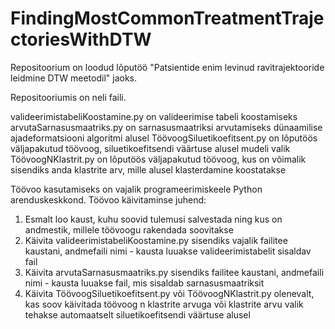 # FindingMostCommonTreatmentTrajectoriesWithDTW
Repositoorium on loodud lõputöö "Patsientide enim levinud ravitrajektooride leidmine DTW meetodil" jaoks. 

Repositooriumis on neli faili.

valideerimistabeliKoostamine.py on valideerimise tabeli koostamiseks
arvutaSarnasusmaatriks.py on sarnasusmaatriksi arvutamiseks dünaamilise ajadeformatsiooni algoritmi alusel
TöövoogSiluetikoefitsent.py on lõputöös väljapakutud töövoog, siluetikoefitsendi väärtuse alusel mudeli valik
TöövoogNKlastrit.py on lõputöös väljapakutud töövoog, kus on võimalik sisendiks anda klastrite arv, mille alusel klasterdamine koostatakse

Töövoo kasutamiseks on vajalik programeerimiskeele Python arenduskeskkond.
Töövoo käivitaminse juhend:
1. Esmalt loo kaust, kuhu soovid tulemusi salvestada ning kus on andmestik, millele töövoogu rakendada soovitakse
2. Käivita valideerimistabeliKoostamine.py sisendiks vajalik failitee kaustani, andmefaili nimi - kausta luuakse valideerimistabelit sisaldav fail
3. Käivita arvutaSarnasusmaatriks.py sisendiks failitee kaustani, andmefaili nimi - kausta luuakse fail, mis sisaldab sarnasusmaatriksit
4. Käivita TöövoogSiluetikoefitsent.py või TöövoogNKlastrit.py olenevalt, kas soov käivitada töövoog n klastrite arvuga 
   või klastrite arvu valik tehakse automaatselt siluetikoefitsendi väärtuse alusel
   
